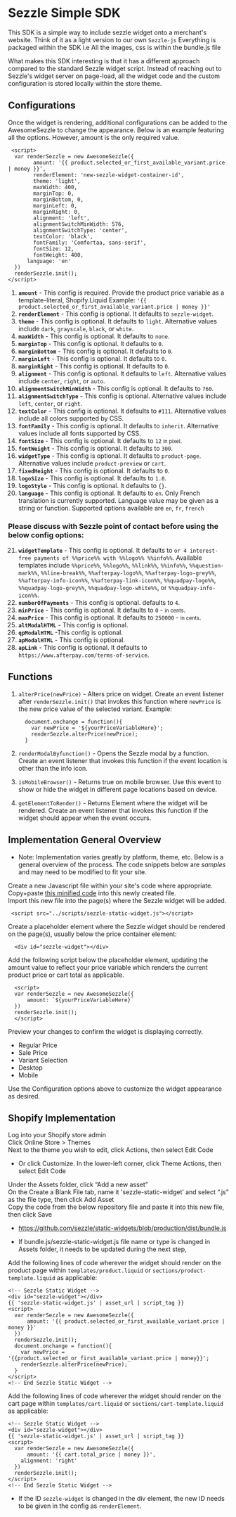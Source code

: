 # Sezzle Simple SDK 

This SDK is a simple way to include sezzle widget onto a merchant's website.
Think of it as a light version to our own `Sezzle-js` 
Everything is packaged within the SDK i.e All the images, css is within the bundle.js file 

What makes this SDK interesting is that it has a different approach compared to the standard Sezzle widget script. Instead of reaching out to Sezzle's widget server on page-load, all the widget code and the custom configuration is stored locally within the store theme. 


## Configurations

Once the widget is rendering, additional configurations can be added to the AwesomeSezzle to change the appearance. Below is an example featuring all the options. However, amount is the only required value.

```
 <script>  
  var renderSezzle = new AwesomeSezzle({ 
        amount: '{{ product.selected_or_first_available_variant.price | money }}’,
		renderElement: 'new-sezzle-widget-container-id',
		theme: 'light',
		maxWidth: 400,
		marginTop: 0,
		marginBottom, 0,
		marginLeft: 0,
		marginRight: 0,
		alignment: 'left',
		alignmentSwitchMinWidth: 576,
		alignmentSwitchType: 'center',
		textColor: 'black',
		fontFamily: 'Comfortaa, sans-serif',
		fontSize: 12,
		fontWeight: 400,
      language: 'en'
  })
  renderSezzle.init();
</script>
```

1. **`amount`** - This config is required. Provide the product price variable as a template-literal,  Shopify.Liquid Example: `'{{ product.selected_or_first_available_variant.price | money }}'`
2. **`renderElement`** - This config is optional. It defaults to `sezzle-widget`.
3. **`theme`** - This config is optional. It defaults to `light`. Alternative values include `dark`, `grayscale`, `black`, or `white`.
4. **`maxWidth`** - This config is optional. It defaults to `none`.
5. **`marginTop`** - This config is optional. It defaults to `0`.
6. **`marginBottom`** - This config is optional. It defaults to `0`.
7. **`marginLeft`** - This config is optional. It defaults to `0`.
8. **`marginRight`** - This config is optional. It defaults to `0`.
9. **`alignment`** - This config is optional. It defaults to `left`. Alternative values include `center`, `right`, or `auto`.
10. **`alignmentSwitchMinWidth`** - This config is optional. It defaults to `760`.
11. **`alignmentSwitchType`** - This config is optional. Alternative values include `left`, `center`, or `right`.
12. **`textColor`** - This config is optional. It defaults to `#111`. Alternative values include all colors supported by CSS.
13. **`fontFamily`** - This config is optional. It defaults to `inherit`. Alternative values include all fonts supported by CSS.
14. **`fontSize`** - This config is optional. It defaults to `12` <small>in pixel</small>. 
15. **`fontWeight`** - This config is optional. It defaults to `300`.
16. **`widgetType`** - This config is optional. It defaults to `product-page`. Alternative values include `product-preview` or `cart`.
17. **`fixedHeight`** - This config is optional. It defaults to `0`.
18. **`logoSize`** - This config is optional. It defaults to `1.0`.
19. **`logoStyle`** - This config is optional. It defaults to `{}`.
20. **`language`** - This config is optional. It defaults to `en`. Only French translation is currently supported. Language value may be given as a string or function. Supported options available are `en`, `fr`, `french`

### <b>Please discuss with Sezzle point of contact before using the below config options:</b>
21. **`widgetTemplate`**  - This config is optional. It defaults to `or 4 interest-free payments of %%price%% with %%logo%% %%info%%`. Available templates include `%%price%%`, `%%logo%%`, `%%link%%`, `%%info%%`, `%%question-mark%%`, `%%line-break%%`, `%%afterpay-logo%%`, `%%afterpay-logo-grey%%`, `%%afterpay-info-icon%%`, `%%afterpay-link-icon%%`, `%%quadpay-logo%%`, `%%quadpay-logo-grey%%`, `%%quadpay-logo-white%%`, or `%%quadpay-info-icon%%`.
22. **`numberOfPayments`** - This config is optional. defaults to `4`.
23. **`minPrice`** - This config is optional. It defaults to `0` - <small>in cents</small>.
24. **`maxPrice`** - This config is optional. It defaults to `250000` - <small>in cents</small>.
25. **`altModalHTML`** - This config is optional.
26. **`qpModalHTML`** -This config is optional.
27. **`apModalHTML`** - This config is optional.
28. **`apLink`** - This config is optional. It defaults to `https://www.afterpay.com/terms-of-service`.


## Functions

1. `alterPrice(newPrice)` - Alters price on widget. Create an event listener after `renderSezzle.init()` that invokes this function where `newPrice` is the new price value of the selected variant. Example:
    ```
      document.onchange = function(){
        var newPrice = '${yourPriceVariableHere}'; 
        renderSezzle.alterPrice(newPrice);
      }
    ```

2. `renderModalByfunction()` - Opens the Sezzle modal by a function. Create an event listener that invokes this function if the event location is other than the info icon.

3. `isMobileBrowser()` - Returns true on mobile browser. Use this event to show or hide the widget in different page locations based on device.

4. `getElementToRender()` - Returns Element where the widget will be rendered. Create an event listener that invokes this function if the widget should appear when the event occurs.


## Implementation General Overview

* Note: Implementation varies greatly by platform, theme, etc. Below is a general overview of the process. The code snippets below are <i>samples</i> and may need to be modified to fit your site.

Create a new Javascript file within your site's code where appropriate. <br/>
Copy+paste  <a href="https://github.com/sezzle/static-widgets/blob/production/dist/bundle.js">this minified code</a> into this newly created file.<br/>
Import this new file into the page(s) where the Sezzle widget will be added.<br/>
 ```
  <script src="../scripts/sezzle-static-widget.js"></script>
 ```
Create a placeholder element where the Sezzle widget should be rendered on the page(s), usually below the price container element:<br/>
  ```
    <div id="sezzle-widget"></div>
  ```
Add the following script below the placeholder element, updating the amount value to reflect your price variable which renders the current product price or cart total as applicable.<br/>
  ```
    <script>  
    var renderSezzle = new AwesomeSezzle({ 
        amount: `${yourPriceVariableHere}`
    })
    renderSezzle.init();
    </script>
  ```
Preview your changes to confirm the widget is displaying correctly.<br/>
  - Regular Price<br/>
  - Sale Price<br/>
  - Variant Selection<br/>
  - Desktop<br/>
  - Mobile<br/>

Use the Configuration options above to customize the widget appearance as desired.<br/>


## Shopify Implementation

Log into your Shopify store admin<br/>
Click Online Store > Themes<br/>
Next to the theme you wish to edit, click Actions, then select Edit Code<br/>
* Or click Customize. In the lower-left corner, click Theme Actions, then select Edit Code<br/>

Under the Assets folder, click “Add a new asset” <br/>
On the Create a Blank File tab, name it 'sezzle-static-widget’ and select “.js” as the file type, then click Add Asset<br/>
Copy the code from the below repository file and paste it into this new file, then click Save<br/>
* https://github.com/sezzle/static-widgets/blob/production/dist/bundle.js

* If bundle.js/sezzle-static-widget.js file name or type is changed in Assets folder, it needs to be updated during the next step,

Add the following lines of code wherever the widget should render on the product page within `templates/product.liquid` or `sections/product-template.liquid` as applicable:

```
<!-- Sezzle Static Widget -->
<div id="sezzle-widget"></div>
{{ 'sezzle-static-widget.js' | asset_url | script_tag }}
<script>  
  var renderSezzle = new AwesomeSezzle({ 
      amount: '{{ product.selected_or_first_available_variant.price | money }}'
  })
  renderSezzle.init();
  document.onchange = function(){
    var newPrice = '{{product.selected_or_first_available_variant.price | money}}'; 
    renderSezzle.alterPrice(newPrice);
  }
</script>
<!-- End Sezzle Static Widget -->
```

Add the following lines of code wherever the widget should render on the cart page within `templates/cart.liquid` or `sections/cart-template.liquid` as applicable:

```
<!-- Sezzle Static Widget -->
<div id="sezzle-widget"></div>
{{ 'sezzle-static-widget.js' | asset_url | script_tag }}
<script>  
  var renderSezzle = new AwesomeSezzle({ 
      amount: '{{ cart.total_price | money }}',
    alignment: 'right'
  })
  renderSezzle.init();
</script>
<!-- End Sezzle Static Widget -->
```

* If the ID `sezzle-widget` is changed in the div element, the new ID needs to be given in the config as `renderElement`.
